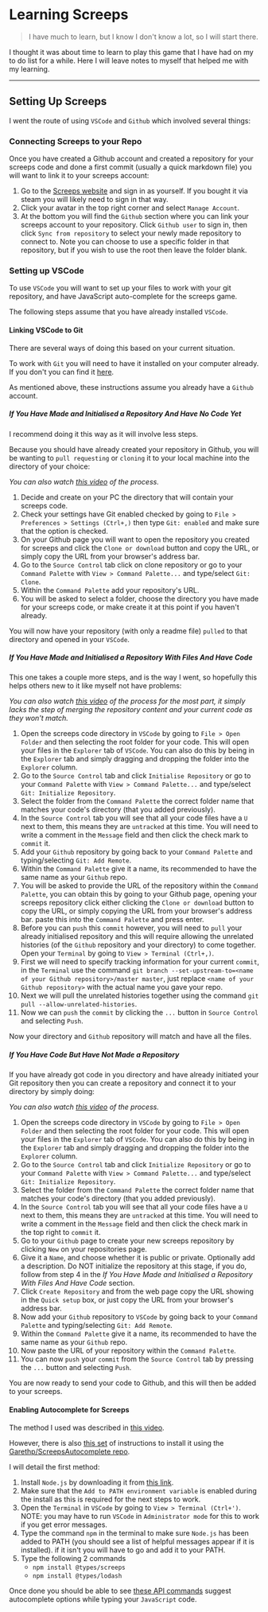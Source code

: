 # Learning Screeps

> I have much to learn, but I know I don't know a lot, so I will start there.

I thought it was about time to learn to play this game that I have had on my to do list for a while. Here I will leave notes to myself that helped me with my learning.

***

## Setting Up Screeps

I went the route of using `VSCode` and `Github` which involved several things:

### Connecting Screeps to your Repo

Once you have created a Github account and created a repository for your screeps code and done a first commit  (usually a quick markdown file) you will want to link it to your screeps account:

1. Go to the [Screeps website](https://screeps.com/) and sign in as yourself. If you bought it via steam you will likely need to sign in that way.
2. Click your avatar in the top right corner and select `Manage Account`.
3. At the bottom you will find the `Github` section where you can link your screeps account to your repository. Click `Github user` to sign in, then click `Sync from repository` to select your newly made repository to connect to. Note you can choose to use a specific folder in that repository, but if you wish to use the root then leave the folder blank.

### Setting up VSCode

To use `VSCode` you will want to set up your files to work with your git repository, and have JavaScript auto-complete for the screeps game.

The following steps assume that you have already installed `VSCode`.

#### Linking VSCode to Git

There are several ways of doing this based on your current situation.

To work with `Git` you will need to have it installed on your computer already. If you don't you can find it [here](https://git-scm.com/downloads).

As mentioned above, these instructions assume you already have a `Github` account.

##### If You Have Made and Initialised a Repository And Have No Code Yet

I recommend doing it this way as it will involve less steps.

Because you should have already created your repository in Github, you will be wanting to `pull requesting` or `cloning` it to your local machine into the directory of your choice:

*You can also watch [this video](https://www.youtube.com/watch?v=sz2EM-gkEs0) of the process.*

1. Decide and create on your PC the directory that will contain your screeps code.
2. Check your settings have Git enabled checked by going to `File > Preferences > Settings (Ctrl+,)` then type `Git: enabled` and make sure that the option is checked.
3. On your Github page you will want to open the repository you created for screeps and click the `Clone or download` button and copy the URL, or simply copy the URL from your browser's address bar.
4. Go to the `Source Control` tab click on clone repository or go to your `Command Palette` with `View > Command Palette...` and type/select `Git: Clone`.
5. Within the `Command Palette` add your repository's URL.
6. You will be asked to select a folder, choose the directory you have made for your screeps code, or make create it at this point if you haven't already.

You will now have your repository (with only a readme file) `pulled` to that directory and opened in your `VSCode`.

##### If You Have Made and Initialised a Repository With Files And Have Code

This one takes a couple more steps, and is the way I went, so hopefully this helps others new to it like myself not have problems:

*You can also watch [this video](https://www.youtube.com/watch?v=3Tn58KQvWtU) of the process for the most part, it simply lacks the step of merging the repository content and your current code as they won't match.*

1. Open the screeps code directory in `VSCode` by going to `File > Open Folder` and then selecting the root folder for your code. This will open your files in the `Explorer` tab of `VSCode`. You can also do this by being in the `Explorer` tab and simply dragging and dropping the folder into the `Explorer` column.
2. Go to the `Source Control` tab and click `Initialise Repository` or go to your `Command Palette` with `View > Command Palette...` and type/select `Git: Initialize Repository`.
3. Select the folder from the `Command Palette` the correct folder name that matches your code's directory (that you added previously).
4. In the `Source Control` tab you will see that all your code files have a `U` next to them, this means they are `untracked` at this time. You will need to write a comment in the `Message` field and then click the check mark to `commit` it.
5. Add your `Github` repository by going back to your `Command Palette` and typing/selecting `Git: Add Remote`.
6. Within the `Command Palette` give it a name, its recommended to have the same name as your `Github` repo.
7. You will be asked to provide the URL of the repository within the `Command Palette`, you can obtain this by going to your Github page, opening your screeps repository click either clicking the `Clone or download` button to copy the URL, or simply copying the URL from your browser's address bar. paste this into the `Command Palette` and press enter.
8. Before you can `push` this `commit` however, you will need to `pull` your already initialised repository and this will require allowing the unrelated histories (of the `Github` repository and your directory) to come together. Open your `Terminal` by going to `View > Terminal (Ctrl+,)`.
9. First we will need to specify tracking information for your current `commit`, in the `Terminal` use the command `git branch --set-upstream-to=<name of your Github repository>/master master`, just replace `<name of your Github repository>` with the actual name you gave your repo.
10. Next we will pull the unrelated histories together using the command `git pull --allow-unrelated-histories`.
11. Now we can `push` the `commit` by clicking the `...` button in `Source Control` and selecting `Push`.

Now your directory and `Github` repository will match and have all the files.

##### If You Have Code But Have Not Made a Repository

If you have already got code in you directory and have already initiated your Git repository then you can create a repository and connect it to your directory by simply doing:

*You can also watch [this video](https://www.youtube.com/watch?v=3Tn58KQvWtU) of the process.*

1. Open the screeps code directory in `VSCode` by going to `File > Open Folder` and then selecting the root folder for your code. This will open your files in the `Explorer` tab of `VSCode`. You can also do this by being in the `Explorer` tab and simply dragging and dropping the folder into the `Explorer` column.
2. Go to the `Source Control` tab and click `Initialize Repository` or go to your `Command Palette` with `View > Command Palette...` and type/select `Git: Initialize Repository`.
3. Select the folder from the `Command Palette` the correct folder name that matches your code's directory (that you added previously).
4. In the `Source Control` tab you will see that all your code files have a `U` next to them, this means they are `untracked` at this time. You will need to write a comment in the `Message` field and then click the check mark in the top right to `commit` it.
5. Go to your `Github` page to create your new screeps repository by clicking `New` on your repositories page.
6. Give it a `Name`, and choose whether it is public or private. Optionally add a description. Do NOT initialize the repository at this stage, if you do, follow from step 4 in the *If You Have Made and Initialised a Repository With Files And Have Code* section.
7. Click `Create Repository` and from the web page copy the URL showing in the `Quick setup` box, or just copy the URL from your browser's address bar.
8. Now add your `Github` repository to `VSCode` by going back to your `Command Palette` and typing/selecting `Git: Add Remote`.
9. Within the `Command Palette` give it a name, its recommended to have the same name as your `Github` repo.
10. Now paste the URL of your repository within the `Command Palette`.
11. You can now `push` your `commit` from the `Source Control` tab by pressing the `...` button and selecting `Push`.

You are now ready to send your code to Github, and this will then be added to your screeps.

#### Enabling Autocomplete for Screeps

The method I used was described in [this video](https://www.youtube.com/watch?v=GLwkTmjoyfM).

However, there is also [this set](https://github.com/daviddwlee84/Screeps) of instructions to install it using the [Garethp/ScreepsAutocomplete repo](https://github.com/Garethp/ScreepsAutocomplete).

I will detail the first method:

1. Install `Node.js` by downloading it from [this link](https://nodejs.org/en/download/).
2. Make sure that the `Add to PATH environment variable` is enabled during the install as this is required for the next steps to work.
3. Open the `Terminal` in `VSCode` by going to `View > Terminal (Ctrl+')`. NOTE: you may have to run `VSCode` in `Administrator mode` for this to work if you get error messages.
4. Type the command `npm` in the terminal to make sure `Node.js` has been added to PATH (you should see a list of helpful messages appear if it is installed). if it isn't you will have to go and add it to your PATH.
5. Type the following 2 commands
    * `npm install @types/screeps`
    * `npm install @types/lodash`

Once done you should be able to see [these API commands](https://docs.screeps.com/api/) suggest autocomplete options while typing your `JavaScript` code.